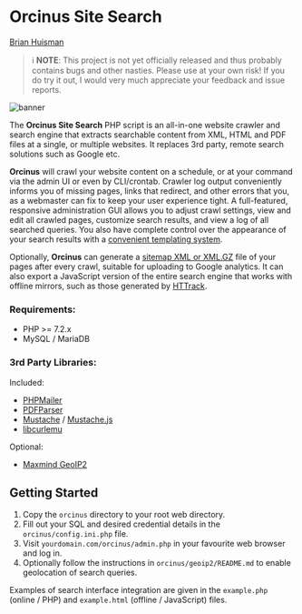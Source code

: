 # Orcinus Site Search

[Brian Huisman](https://greywyvern.com)

> ℹ️ **NOTE**: This project is not yet officially released and thus probably contains bugs and other nasties. Please use at your own risk! If you do try it out, I would very much appreciate your feedback and issue reports.

![banner](https://user-images.githubusercontent.com/137631/233513460-93269bbb-f218-4b00-a7bf-7fc4575d15d4.png)

The **Orcinus Site Search** PHP script is an all-in-one website crawler and search engine that extracts searchable content from XML, HTML and PDF files at a single, or multiple websites. It replaces 3rd party, remote search solutions such as Google etc. 

**Orcinus** will crawl your website content on a schedule, or at your command via the admin UI or even by CLI/crontab. Crawler log output conveniently informs you of missing pages, links that redirect, and other errors that you, as a webmaster can fix to keep your user experience tight. A full-featured, responsive administration GUI allows you to adjust crawl settings, view and edit all crawled pages, customize search results, and view a log of all searched queries. You also have complete control over the appearance of your search results with a [convenient templating system](https://mustache.github.io/).

Optionally, **Orcinus** can generate a [sitemap XML or XML.GZ](https://www.sitemaps.org) file of your pages after every crawl, suitable for uploading to Google analytics. It can also export a JavaScript version of the entire search engine that works with offline mirrors, such as those generated by [HTTrack](https://www.httrack.com).

### Requirements:
- PHP >= 7.2.x
- MySQL / MariaDB

### 3rd Party Libraries:
Included:
- [PHPMailer](https://github.com/PHPMailer/PHPMailer)
- [PDFParser](https://github.com/smalot/pdfparser)
- [Mustache](https://github.com/bobthecow/mustache.php) / [Mustache.js](https://github.com/janl/mustache.js)
- [libcurlemu](https://github.com/m1k3lm/libcurlemu)

Optional:
- [Maxmind GeoIP2](https://github.com/maxmind/GeoIP2-php)

## Getting Started

1. Copy the `orcinus` directory to your root web directory.
2. Fill out your SQL and desired credential details in the `orcinus/config.ini.php` file.
3. Visit `yourdomain.com/orcinus/admin.php` in your favourite web browser and log in.
4. Optionally follow the instructions in `orcinus/geoip2/README.md` to enable geolocation of search queries.

Examples of search interface integration are given in the `example.php` (online / PHP) and `example.html` (offline / JavaScript) files.
